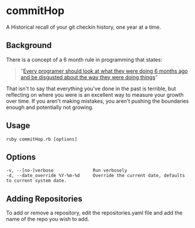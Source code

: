 commitHop
=========

A Historical recall of your git checkin history, one year at a time.

## Background

There is a concept of a 6 month rule in programming that states:

> "[Every programer should look at what they were doing 6 months ago and be disgusted about the way they were doing things](http://blog.marcomonteiro.net/post/the-six-months-rule)" 

That isn't to say that everything you've done in the past is terrible, but reflecting on where you were is an excellent way 
to measure your growth over time. If you aren't making mistakes, you aren't pushing the boundaries enough and potentially not growing.

## Usage
```
ruby commitHop.rb [options]
```

## Options
    -v, --[no-]verbose               Run verbosely
    -d, --date_override %Y-%m-%d     Override the current date, defaults to current system date.


## Adding Repositories

To add or remove a repository, edit the repositories.yaml file and add the name of the repo you wish to add.

